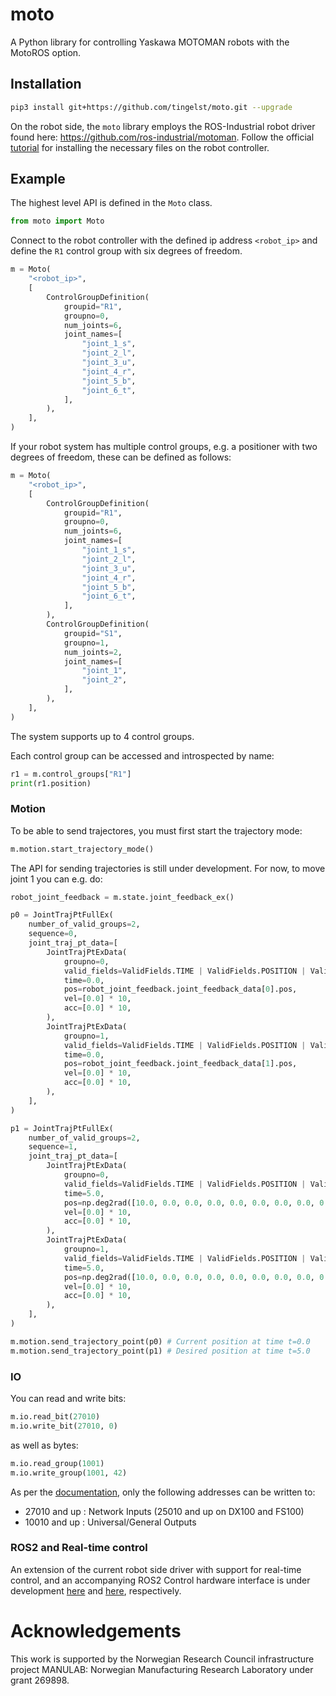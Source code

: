 # moto
A Python library for controlling Yaskawa MOTOMAN robots with the MotoROS option.

## Installation

```bash
pip3 install git+https://github.com/tingelst/moto.git --upgrade
```

On the robot side, the `moto` library employs the ROS-Industrial robot driver found here: https://github.com/ros-industrial/motoman. Follow the official [tutorial](http://wiki.ros.org/motoman_driver/Tutorials/indigo/InstallServer) for installing the necessary files on the robot controller. 

## Example

The highest level API is defined in the `Moto` class.

```python
from moto import Moto
```

Connect to the robot controller with the defined ip address `<robot_ip>` and define the `R1` control group with six degrees of freedom.

```python
m = Moto(
    "<robot_ip>",
    [
        ControlGroupDefinition(
            groupid="R1",
            groupno=0,
            num_joints=6,
            joint_names=[
                "joint_1_s",
                "joint_2_l",
                "joint_3_u",
                "joint_4_r",
                "joint_5_b",
                "joint_6_t",
            ],
        ),
    ],
)
```

If your robot system has multiple control groups, e.g. a positioner with two degrees of freedom, these can be defined as follows: 
```python
m = Moto(
    "<robot_ip>",
    [
        ControlGroupDefinition(
            groupid="R1",
            groupno=0,
            num_joints=6,
            joint_names=[
                "joint_1_s",
                "joint_2_l",
                "joint_3_u",
                "joint_4_r",
                "joint_5_b",
                "joint_6_t",
            ],
        ),
        ControlGroupDefinition(
            groupid="S1",
            groupno=1,
            num_joints=2,
            joint_names=[
                "joint_1",
                "joint_2",
            ],
        ),
    ],
)
```
The system supports up to 4 control groups.

Each control group can be accessed and introspected by name:
```python
r1 = m.control_groups["R1"]
print(r1.position)
``` 

### Motion

To be able to send trajectores, you must first start the trajectory mode:
```python
m.motion.start_trajectory_mode()
```

The API for sending trajectories is still under development. For now, to move joint 1 you can e.g. do:
```python
robot_joint_feedback = m.state.joint_feedback_ex()

p0 = JointTrajPtFullEx(
    number_of_valid_groups=2,
    sequence=0,
    joint_traj_pt_data=[
        JointTrajPtExData(
            groupno=0,
            valid_fields=ValidFields.TIME | ValidFields.POSITION | ValidFields.VELOCITY,
            time=0.0,
            pos=robot_joint_feedback.joint_feedback_data[0].pos,
            vel=[0.0] * 10,
            acc=[0.0] * 10,
        ),
        JointTrajPtExData(
            groupno=1,
            valid_fields=ValidFields.TIME | ValidFields.POSITION | ValidFields.VELOCITY,
            time=0.0,
            pos=robot_joint_feedback.joint_feedback_data[1].pos,
            vel=[0.0] * 10,
            acc=[0.0] * 10,
        ),
    ],
)

p1 = JointTrajPtFullEx(
    number_of_valid_groups=2,
    sequence=1,
    joint_traj_pt_data=[
        JointTrajPtExData(
            groupno=0,
            valid_fields=ValidFields.TIME | ValidFields.POSITION | ValidFields.VELOCITY,
            time=5.0,
            pos=np.deg2rad([10.0, 0.0, 0.0, 0.0, 0.0, 0.0, 0.0, 0.0, 0.0, 0.0]),
            vel=[0.0] * 10,
            acc=[0.0] * 10,
        ),
        JointTrajPtExData(
            groupno=1,
            valid_fields=ValidFields.TIME | ValidFields.POSITION | ValidFields.VELOCITY,
            time=5.0,
            pos=np.deg2rad([10.0, 0.0, 0.0, 0.0, 0.0, 0.0, 0.0, 0.0, 0.0, 0.0]),
            vel=[0.0] * 10,
            acc=[0.0] * 10,
        ),
    ],
)

m.motion.send_trajectory_point(p0) # Current position at time t=0.0
m.motion.send_trajectory_point(p1) # Desired position at time t=5.0
```

### IO

You can read and write bits:
```python
m.io.read_bit(27010)
m.io.write_bit(27010, 0)
```
as well as bytes:
```python
m.io.read_group(1001)
m.io.write_group(1001, 42)
```

As per the [documentation](https://github.com/ros-industrial/motoman/blob/591a09c5cb95378aafd02e77e45514cfac3a009d/motoman_msgs/srv/WriteSingleIO.srv#L9-L12), only the following addresses can be written to:
- 27010 and up : Network Inputs (25010 and up on DX100 and FS100)
- 10010 and up : Universal/General Outputs

### ROS2 and Real-time control

An extension of the current robot side driver with support for real-time control, and an accompanying ROS2 Control hardware interface is under development [here](https://github.com/tingelst/motoman) and [here](https://github.com/tingelst/motoman_hardware), respectively.

# Acknowledgements

This work is supported by the Norwegian Research Council infrastructure project MANULAB: Norwegian Manufacturing Research Laboratory under grant 269898.


